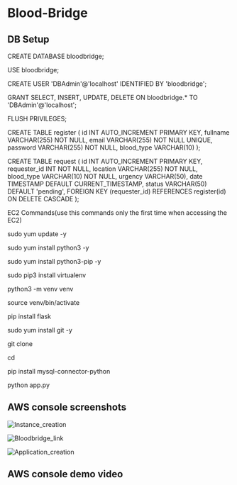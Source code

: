 # Blood-Bridge

## DB Setup
CREATE DATABASE bloodbridge;

USE bloodbridge;


CREATE USER 'DBAdmin'@'localhost' IDENTIFIED BY 'bloodbridge';

GRANT SELECT, INSERT, UPDATE, DELETE ON bloodbridge.* TO 'DBAdmin'@'localhost';

FLUSH PRIVILEGES;


CREATE TABLE register (
         id INT AUTO_INCREMENT PRIMARY KEY,
         fullname VARCHAR(255) NOT NULL,
         email VARCHAR(255) NOT NULL UNIQUE,
         password VARCHAR(255) NOT NULL,
         blood_type VARCHAR(10)
     );

CREATE TABLE request (
         id INT AUTO_INCREMENT PRIMARY KEY,
         requester_id INT NOT NULL,
         location VARCHAR(255) NOT NULL,
         blood_type VARCHAR(10) NOT NULL,
         urgency VARCHAR(50),
         date TIMESTAMP DEFAULT CURRENT_TIMESTAMP,
         status VARCHAR(50) DEFAULT 'pending',
         FOREIGN KEY (requester_id) REFERENCES register(id) ON DELETE CASCADE
     );

EC2 Commands(use this commands only the first time when accessing the EC2)

sudo yum update -y

sudo yum install python3 -y

sudo yum install python3-pip -y

sudo pip3 install virtualenv

python3 -m venv venv

source venv/bin/activate

pip install flask

sudo yum install git -y

git clone <your repository link>

cd <your repository name>

pip install mysql-connector-python

python app.py 


## AWS console screenshots

![Instance_creation](https://github.com/user-attachments/assets/6c213a8a-c07a-4844-a91b-0d42ce00f70f)

![Bloodbridge_link](https://github.com/user-attachments/assets/5550e799-fbad-4f76-87ff-32a2bcf85932)

![Application_creation](https://github.com/user-attachments/assets/ad8994f4-f8d0-4522-bfcb-05cff92d4730)

## AWS console demo video









